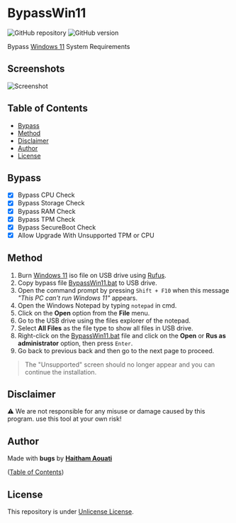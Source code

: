 # BypassWin11

![GitHub repository](https://img.shields.io/badge/haithamaouati-BypassWin11-blue?style=flat-square&logo=github)
![GitHub version](https://img.shields.io/badge/version-1.2-yellow?style=flat-square)

Bypass [Windows 11](https://www.microsoft.com/en-us/windows/windows-11) System Requirements

## Screenshots

![Screenshot](https://github.com/haithamaouati/BypassWin11/blob/main/screenshot.PNG?raw=true "Optional Title")

## Table of Contents

- [Bypass](#bypass)
- [Method](#method)
- [Disclaimer](#disclaimer)
- [Author](#author)
- [License](#license)

## Bypass

- [x] Bypass CPU Check
- [x] Bypass Storage Check
- [x] Bypass RAM Check
- [x] Bypass TPM Check
- [x] Bypass SecureBoot Check
- [x] Allow Upgrade With Unsupported TPM or CPU

## Method

1. Burn [Windows 11](https://www.microsoft.com/en-us/windows/) iso file on USB drive using [Rufus](https://rufus.ie/en/).
2. Copy bypass file [BypassWin11.bat](https://github.com/haithamaouati/BypassWin11/blob/main/BypassWin11.bat) to USB drive.
3. Open the command prompt by pressing `Shift + F10` when this message _"This PC can't run Windows 11"_ appears.
4. Open the Windows Notepad by typing `notepad` in cmd.
5. Click on the **Open** option from the **File** menu.
6. Go to the USB drive using the files explorer of the notepad.
7. Select **All Files** as the file type to show all files in USB drive.
8. Right-click on the [BypassWin11.bat](https://github.com/haithamaouati/BypassWin11/blob/main/BypassWin11.bat) file and click on the **Open** or **Rus as administrator** option, then press `Enter`.
9. Go back to previous back and then go to the next page to proceed.<br>
> The "Unsupported" screen should no longer appear and you can continue the installation.

## Disclaimer

:warning: We are not responsible for any misuse or damage caused by this program. use this tool at your own risk!

## Author

Made with **bugs** by [**Haitham Aouati**](https://twitter.com/haithamaouati)

([Table of Contents](#table-of-contents))

## License

This repository is under [Unlicense License](https://github.com/haithamaouati/BypassTPMCheck-SecureBoot/blob/main/LICENSE).
